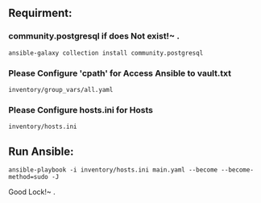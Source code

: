 ## Requirment:

### community.postgresql if does Not exist!~ .
```
ansible-galaxy collection install community.postgresql
``` 
### Please Configure 'cpath' for Access Ansible to vault.txt
```
inventory/group_vars/all.yaml 
```
### Please Configure hosts.ini for Hosts
```
inventory/hosts.ini
```

## Run Ansible:
```
ansible-playbook -i inventory/hosts.ini main.yaml --become --become-method=sudo -J
```

Good Lock!~ .